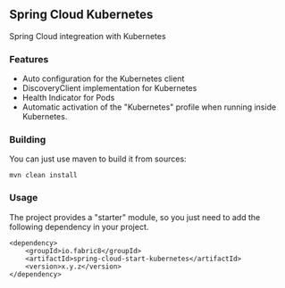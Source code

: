 Spring Cloud Kubernetes
-----------------------

Spring Cloud integreation with Kubernetes

### Features

-   Auto configuration for the Kubernetes client
-   DiscoveryClient implementation for Kubernetes
-   Health Indicator for Pods
-   Automatic activation of the "Kubernetes" profile when running inside Kubernetes.


### Building

You can just use maven to build it from sources:

    mvn clean install
    
    
### Usage

The project provides a "starter" module, so you just need to add the following dependency in your project.
    
    <dependency>
        <groupId>io.fabric8</groupId>
        <artifactId>spring-cloud-start-kubernetes</artifactId>
        <version>x.y.z</version>
    </dependency>
    